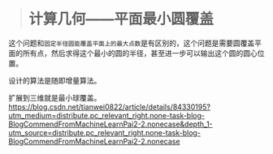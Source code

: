 > # 计算几何——平面最小圆覆盖

这个问题和`固定半径圆能覆盖平面上的最大点数`是有区别的，这个问题是需要圆覆盖平面的所有点，然后求得这个最小的圆的半径，甚至进一步可以输出这个圆的圆心位置。

设计的算法是随即增量算法。



扩展到三维就是最小球覆盖。https://blog.csdn.net/tianwei0822/article/details/84330195?utm_medium=distribute.pc_relevant_right.none-task-blog-BlogCommendFromMachineLearnPai2-2.nonecase&depth_1-utm_source=distribute.pc_relevant_right.none-task-blog-BlogCommendFromMachineLearnPai2-2.nonecase